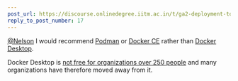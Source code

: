 ```yaml
---
post_url: https://discourse.onlinedegree.iitm.ac.in/t/ga2-deployment-tools-discussion-thread-tds-jan-2025/161120/19
reply_to_post_number: 17
---
```

[@Nelson](/u/nelson) I would recommend [Podman](https://podman.io/) or [Docker CE](https://docs.docker.com/engine/install/ubuntu/) rather than [Docker Desktop](https://www.docker.com/products/docker-desktop/).

Docker Desktop is [not free for organizations over 250 people](https://docs.docker.com/subscription/desktop-license/) and many organizations have therefore moved away from it.